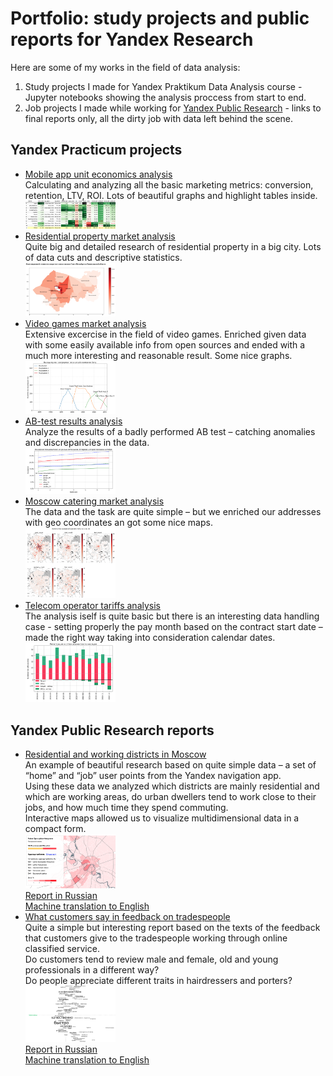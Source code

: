 # Portfolio: study projects and public reports for Yandex Research

Here are some of my works in the field of data analysis: 
1. Study projects I made for Yandex Praktikum Data Analysis course - Jupyter notebooks showing the analysis proccess from start to end.
2. Job projects I made while working for [Yandex Public Research](https://yandex.ru/company/researches/) - links to final reports only, all the dirty job with data left behind the scene.

## Yandex Practicum projects
- [Mobile app unit economics analysis](https://github.com/nicolayoguy/praktikum-projects/blob/main/bi_project/)
<br>Calculating and analyzing all the basic marketing metrics: conversion, retention, LTV, ROI. Lots of beautiful graphs and highlight tables inside.
<br><a href="https://github.com/nicolayoguy/praktikum-projects/blob/main/bi_project/"><img src="https://github.com/nicolayoguy/praktikum-projects/blob/main/pics/channel_pivot.png" width="30%"/></a>
- [Residential property market analysis](https://github.com/nicolayoguy/praktikum-projects/blob/main/real_estate/)
<br>Quite big and detailed research of residential property in a big city. Lots of data cuts and descriptive statistics.
<br><a href="https://github.com/nicolayoguy/praktikum-projects/blob/main/real_estate/"><img src="https://github.com/nicolayoguy/praktikum-projects/blob/main/pics/realty_map.png" width="30%"/></a>
- [Video games market analysis](https://github.com/nicolayoguy/praktikum-projects/blob/main/video_games/)
<br>Extensive excercise in the field of video games. Enriched given data with some easily available info from open sources and ended with a much more interesting and reasonable result. Some nice graphs.
<br><a href="https://github.com/nicolayoguy/praktikum-projects/blob/main/video_games/"><img src="https://github.com/nicolayoguy/praktikum-projects/blob/main/pics/games_sony.png" width="30%"/></a>
- [AB-test results analysis](https://github.com/nicolayoguy/praktikum-projects/blob/main/ab_test/)
<br>Analyze the results of a badly performed AB test – catching anomalies and discrepancies in the data.
<br><a href="https://github.com/nicolayoguy/praktikum-projects/blob/main/ab_test/"><img src="https://github.com/nicolayoguy/praktikum-projects/blob/main/pics/ab_conversion.png" width="30%"/></a>
- [Moscow catering market analysis](https://github.com/nicolayoguy/praktikum-projects/blob/main/city_cafe/)
<br>The data and the task are quite simple – but we enriched our addresses with geo coordinates an got some nice maps.
<br><a href="https://github.com/nicolayoguy/praktikum-projects/blob/main/city_cafe/"><img src="https://github.com/nicolayoguy/praktikum-projects/blob/main/pics/cafe_maps.png" alt="map example" width="30%"/></a>
- [Telecom operator tariffs analysis](https://github.com/nicolayoguy/praktikum-projects/blob/main/telecom_tariff/)
<br>The analysis iself is quite basic but there is an interesting data handling case - setting properly the pay month based on the contract start date – made the right way taking into consideration calendar dates.
<br><a href="https://github.com/nicolayoguy/praktikum-projects/blob/main/telecom_tariff/"><img src="https://github.com/nicolayoguy/praktikum-projects/blob/main/pics/telecom_churn.png" width="30%"/></a>

## Yandex Public Research reports
- [Residential and working districts in Moscow](https://yandex-ru.translate.goog/company/researches/2016/home_work?_x_tr_sl=auto&_x_tr_tl=en&_x_tr_hl=en-US&_x_tr_pto=wapp)
<br>An example of beautiful research based on quite simple data – a set of “home” and “job” user points from the Yandex navigation app.
<br>Using these data we analyzed which districts are mainly residential and which are working areas, do urban dwellers tend to work close to their jobs, and how much time they spend commuting.
<br>Interactive maps allowed us to visualize multidimensional data in a compact form.
<br><a href="https://yandex-ru.translate.goog/company/researches/2016/home_work?_x_tr_sl=auto&_x_tr_tl=en&_x_tr_hl=en-US&_x_tr_pto=wapp"><img src="https://github.com/nicolayoguy/praktikum-projects/blob/main/pics/commute_map.png" width="30%"/></a>
<br>[Report in Russian](https://yandex.ru/company/researches/2016/home_work)
<br>[Machine translation to English](https://yandex-ru.translate.goog/company/researches/2016/home_work?_x_tr_sl=auto&_x_tr_tl=en&_x_tr_hl=en-US&_x_tr_pto=wapp)
- [What customers say in feedback on tradespeople](https://yandex-ru.translate.goog/company/researches/2020/services?_x_tr_sl=auto&_x_tr_tl=en&_x_tr_hl=en-US&_x_tr_pto=wapp)
<br>Quite a simple but interesting report based on the texts of the feedback that customers give to the tradespeople working through online classified service.
<br>Do customers tend to review male and female, old and young professionals in a different way?
<br>Do people appreciate different traits in hairdressers and porters?
<br><a href="https://yandex-ru.translate.goog/company/researches/2020/services?_x_tr_sl=auto&_x_tr_tl=en&_x_tr_hl=en-US&_x_tr_pto=wapp"><img src="https://github.com/nicolayoguy/praktikum-projects/blob/main/pics/feedback_words.png" width="30%"/></a>
<br>[Report in Russian](https://yandex.ru/company/researches/2020/services)
<br>[Machine translation to English](https://yandex-ru.translate.goog/company/researches/2020/services?_x_tr_sl=auto&_x_tr_tl=en&_x_tr_hl=en-US&_x_tr_pto=wapp)




















